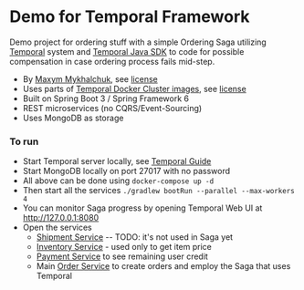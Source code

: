 # Demo for Temporal Framework

Demo project for ordering stuff with a simple Ordering Saga utilizing  [Temporal](https://temporal.io) system and [Temporal Java SDK](https://github.com/temporalio/sdk-java) to code for possible compensation in case ordering process fails mid-step.

* By [Maxym Mykhalchuk](https://blog.maxym.dp.ua), see [license](LICENSE)
* Uses parts of [Temporal Docker Cluster images](https://github.com/temporalio/docker-compose), see [license](TEMPORAL-DOCK-LICENSE)
* Built on Spring Boot 3 / Spring Framework 6
* REST microservices (no CQRS/Event-Sourcing)
* Uses MongoDB as storage

### To run
* Start Temporal server locally, see [Temporal Guide](https://docs.temporal.io/application-development/foundations)
* Start MongoDB locally on port 27017 with no password
* All above can be done using `docker-compose up -d`
* Then start all the services `./gradlew bootRun --parallel --max-workers 4`
* You can monitor Saga progress by opening Temporal Web UI at http://127.0.0.1:8080
* Open the services
  * [Shipment Service](http://localhost:8082) -- TODO: it's not used in Saga yet
  * [Inventory Service](http://localhost:8084) - used only to get item price
  * [Payment Service](http://localhost:8083) to see remaining user credit
  * Main [Order Service](http://localhost:8081) to create orders and employ the Saga that uses Temporal